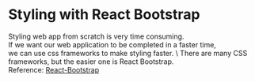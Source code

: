 # Styling with React Bootstrap

Styling web app from scratch is very time consuming. \
If we want our web application to be completed in a faster time,\
we can use css frameworks to make styling faster. \ 
There are many CSS frameworks, but the easier one is React Bootstrap.\
Reference: [React-Bootstrap](https://react-bootstrap.github.io/)

